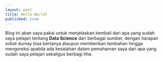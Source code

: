 ```yaml
---
layout: post
title: Hello World!
published: true
---
```


Blog ini akan saya pakai untuk menjelaskan kembali dari apa yang sudah saya pelajari tentang **Data Science** dari berbagai sumber, dengan harapan sobat dumay bisa bertanya ataupun memberikan tambahan hingga mengoreksi apabila ada kesalahan dalam pemahaman saya dari apa yang sudah saya pelajari sekaligus berbagi hhe.
